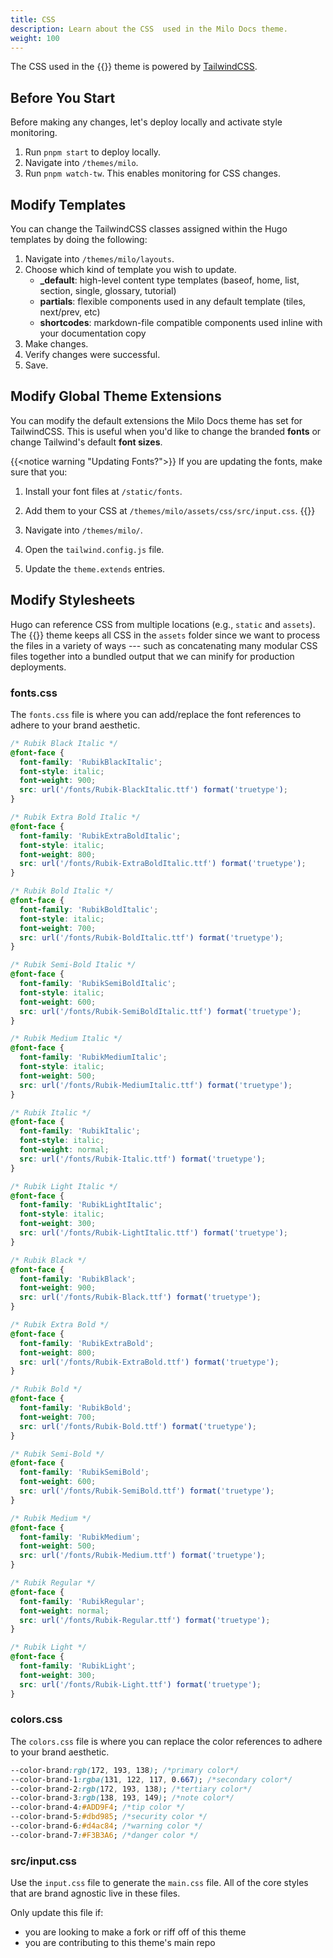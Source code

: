 ```yaml
---
title: CSS
description: Learn about the CSS  used in the Milo Docs theme.
weight: 100
---
```


The CSS used in the {{<prod>}} theme is powered by [TailwindCSS](https://tailwindcss.com/docs/installation).

## Before You Start

Before making any changes, let's deploy locally and activate style monitoring.

1. Run `pnpm start` to deploy locally.
2. Navigate into `/themes/milo`.
3. Run `pnpm watch-tw`. This enables monitoring for CSS changes.

## Modify Templates

You can change the TailwindCSS classes assigned within the Hugo templates by doing the following:

1. Navigate into `/themes/milo/layouts`.
2. Choose which kind of template you wish to update.
   - **_default**: high-level content type templates (baseof, home, list, section, single, glossary, tutorial)
   - **partials**: flexible components used in any default template (tiles, next/prev, etc)
   - **shortcodes**: markdown-file compatible components used inline with your documentation copy
3. Make changes.
4. Verify changes were successful.
5. Save.

## Modify Global Theme Extensions

You can modify the default extensions the Milo Docs theme has set for TailwindCSS. This is useful when you'd like to change the branded **fonts** or change Tailwind's default **font sizes**. 

{{<notice warning "Updating Fonts?">}}
If you are updating the fonts, make sure that you:
1. Install your font files at `/static/fonts`.
2. Add them to your CSS at `/themes/milo/assets/css/src/input.css`.
{{</notice>}}

1. Navigate into `/themes/milo/`.
2. Open the `tailwind.config.js` file.
3. Update the `theme.extends` entries.

## Modify Stylesheets 

Hugo can reference CSS from multiple locations (e.g., `static` and `assets`). The {{<prod>}} theme keeps all CSS in the `assets` folder since we want to process the files in a variety of ways --- such as concatenating many modular CSS files together into a bundled output that we can minify for production deployments. 

### fonts.css

The `fonts.css` file is where you can add/replace the font references to adhere to your brand aesthetic.

```css
/* Rubik Black Italic */
@font-face {
  font-family: 'RubikBlackItalic';
  font-style: italic;
  font-weight: 900;
  src: url('/fonts/Rubik-BlackItalic.ttf') format('truetype');
}

/* Rubik Extra Bold Italic */
@font-face {
  font-family: 'RubikExtraBoldItalic';
  font-style: italic;
  font-weight: 800;
  src: url('/fonts/Rubik-ExtraBoldItalic.ttf') format('truetype');
}

/* Rubik Bold Italic */
@font-face {
  font-family: 'RubikBoldItalic';
  font-style: italic;
  font-weight: 700;
  src: url('/fonts/Rubik-BoldItalic.ttf') format('truetype');
}

/* Rubik Semi-Bold Italic */
@font-face {
  font-family: 'RubikSemiBoldItalic';
  font-style: italic;
  font-weight: 600;
  src: url('/fonts/Rubik-SemiBoldItalic.ttf') format('truetype');
}

/* Rubik Medium Italic */
@font-face {
  font-family: 'RubikMediumItalic';
  font-style: italic;
  font-weight: 500;
  src: url('/fonts/Rubik-MediumItalic.ttf') format('truetype');
}

/* Rubik Italic */
@font-face {
  font-family: 'RubikItalic';
  font-style: italic;
  font-weight: normal;
  src: url('/fonts/Rubik-Italic.ttf') format('truetype');
}

/* Rubik Light Italic */
@font-face {
  font-family: 'RubikLightItalic';
  font-style: italic;
  font-weight: 300;
  src: url('/fonts/Rubik-LightItalic.ttf') format('truetype');
}

/* Rubik Black */
@font-face {
  font-family: 'RubikBlack';
  font-weight: 900;
  src: url('/fonts/Rubik-Black.ttf') format('truetype');
}

/* Rubik Extra Bold */
@font-face {
  font-family: 'RubikExtraBold';
  font-weight: 800;
  src: url('/fonts/Rubik-ExtraBold.ttf') format('truetype');
}

/* Rubik Bold */
@font-face {
  font-family: 'RubikBold';
  font-weight: 700;
  src: url('/fonts/Rubik-Bold.ttf') format('truetype');
}

/* Rubik Semi-Bold */
@font-face {
  font-family: 'RubikSemiBold';
  font-weight: 600;
  src: url('/fonts/Rubik-SemiBold.ttf') format('truetype');
}

/* Rubik Medium */
@font-face {
  font-family: 'RubikMedium';
  font-weight: 500;
  src: url('/fonts/Rubik-Medium.ttf') format('truetype');
}

/* Rubik Regular */
@font-face {
  font-family: 'RubikRegular';
  font-weight: normal;
  src: url('/fonts/Rubik-Regular.ttf') format('truetype');
}

/* Rubik Light */
@font-face {
  font-family: 'RubikLight';
  font-weight: 300;
  src: url('/fonts/Rubik-Light.ttf') format('truetype');
}
```

### colors.css

The `colors.css` file is where you can replace the color references to adhere to your brand aesthetic. 

```css
--color-brand:rgb(172, 193, 138); /*primary color*/
--color-brand-1:rgba(131, 122, 117, 0.667); /*secondary color*/
--color-brand-2:rgb(172, 193, 138); /*tertiary color*/
--color-brand-3:rgb(138, 193, 149); /*note color*/
--color-brand-4:#ADD9F4; /*tip color */
--color-brand-5:#dbd985; /*security color */
--color-brand-6:#d4ac84; /*warning color */
--color-brand-7:#F3B3A6; /*danger color */
```

### src/input.css

Use the `input.css` file to generate the `main.css` file. All of the core styles that are brand agnostic live in these files. 

Only update this file if:
- you are looking to make a fork or riff off of this theme
- you are contributing to this theme's main repo